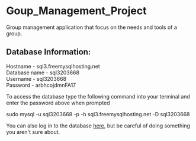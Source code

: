 # Goup_Management_Project
Group management application that focus on the needs and tools of a group.


## Database Information:
Hostname - sql3.freemysqlhosting.net  
Database name - sql3203668  
Username - sql3203668  
Password - arbhcojdmnFA17  

To access the database type the following command into your terminal and enter the password above when prompted  
    <p>sudo mysql -u sql3203668 -p -h sql3.freemysqlhosting.net -D sql3203668</p>
    
You can also log in to the database [here](phpmyadmin.co), but be careful of doing something you aren't sure about.
